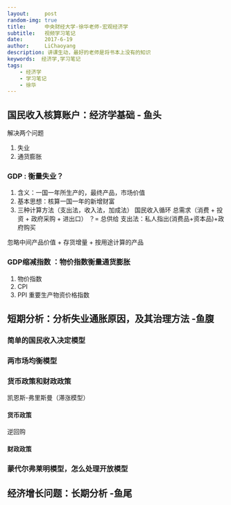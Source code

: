 ```yaml
---
layout:     post
random-img: true
title:      中央财经大学-徐华老师-宏观经济学
subtitle:   视频学习笔记
date:       2017-6-19
author:     LiChaoyang
description: 讲课生动，最好的老师是将书本上没有的知识
keywords:  经济学,学习笔记
tags:
    - 经济学
    - 学习笔记
    - 徐华
---
```



## 国民收入核算账户：经济学基础 - 鱼头

解决两个问题

 1. 失业
 2. 通货膨胀

### GDP : 衡量失业？

 1. 含义：一国一年所生产的，最终产品，市场价值
 2. 基本思想：核算一国一年的新增财富
 3. 三种计算方法（支出法，收入法，加成法）
 国民收入循环
 总需求（消费 + 投资 + 政府采购 + 进出口） ？= 总供给
支出法：私人指出(消费品+资本品)+政府购买

忽略中间产品价值 + 存货增量 + 按用途计算的产品



### GDP缩减指数 ：物价指数衡量通货膨胀

 1. 物价指数 
 2. CPI 
 2. PPI 重要生产物资价格指数



## 短期分析：分析失业通胀原因，及其治理方法 -鱼腹

### 简单的国民收入决定模型
### 两市场均衡模型
### 货币政策和财政政策
凯恩斯-弗里斯曼（滞涨模型）

#### 货币政策
逆回购
#### 财政政策



### 蒙代尔弗莱明模型，怎么处理开放模型





## 经济增长问题：长期分析 -鱼尾





